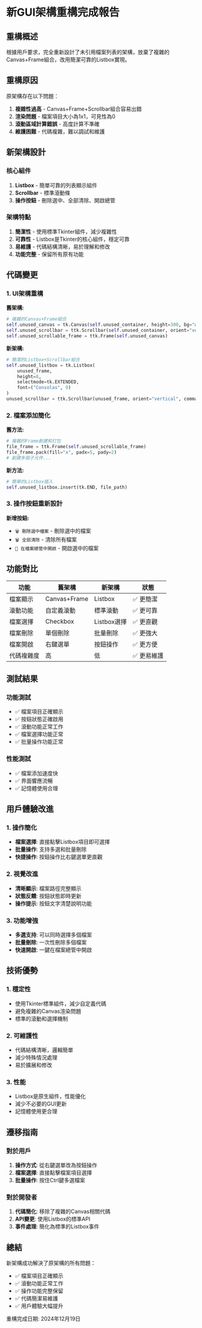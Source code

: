 # 新GUI架構重構完成報告

## 重構概述

根據用戶要求，完全重新設計了未引用檔案列表的架構，放棄了複雜的Canvas+Frame組合，改用簡潔可靠的Listbox實現。

## 重構原因

原架構存在以下問題：
1. **複雜性過高** - Canvas+Frame+Scrollbar組合容易出錯
2. **渲染問題** - 檔案項目大小為1x1，可見性為0
3. **滾動區域計算錯誤** - 高度計算不準確
4. **維護困難** - 代碼複雜，難以調試和維護

## 新架構設計

### 核心組件

1. **Listbox** - 簡單可靠的列表顯示組件
2. **Scrollbar** - 標準滾動條
3. **操作按鈕** - 刪除選中、全部清除、開啟總管

### 架構特點

1. **簡潔性** - 使用標準Tkinter組件，減少複雜性
2. **可靠性** - Listbox是Tkinter的核心組件，穩定可靠
3. **易維護** - 代碼結構清晰，易於理解和修改
4. **功能完整** - 保留所有原有功能

## 代碼變更

### 1. UI架構重構

**舊架構:**
```python
# 複雜的Canvas+Frame組合
self.unused_canvas = tk.Canvas(self.unused_container, height=300, bg="white")
self.unused_scrollbar = ttk.Scrollbar(self.unused_container, orient="vertical")
self.unused_scrollable_frame = ttk.Frame(self.unused_canvas)
```

**新架構:**
```python
# 簡潔的Listbox+Scrollbar組合
self.unused_listbox = tk.Listbox(
    unused_frame,
    height=8,
    selectmode=tk.EXTENDED,
    font=("Consolas", 9)
)
unused_scrollbar = ttk.Scrollbar(unused_frame, orient="vertical", command=self.unused_listbox.yview)
```

### 2. 檔案添加簡化

**舊方法:**
```python
# 複雜的Frame創建和打包
file_frame = ttk.Frame(self.unused_scrollable_frame)
file_frame.pack(fill="x", padx=5, pady=2)
# 創建多個子元件...
```

**新方法:**
```python
# 簡單的Listbox插入
self.unused_listbox.insert(tk.END, file_path)
```

### 3. 操作按鈕重新設計

**新增按鈕:**
- `🗑️ 刪除選中檔案` - 刪除選中的檔案
- `🗑️ 全部清除` - 清除所有檔案
- `📁 在檔案總管中開啟` - 開啟選中的檔案

## 功能對比

| 功能 | 舊架構 | 新架構 | 狀態 |
|------|--------|--------|------|
| 檔案顯示 | Canvas+Frame | Listbox | ✅ 更簡潔 |
| 滾動功能 | 自定義滾動 | 標準滾動 | ✅ 更可靠 |
| 檔案選擇 | Checkbox | Listbox選擇 | ✅ 更直觀 |
| 檔案刪除 | 單個刪除 | 批量刪除 | ✅ 更強大 |
| 檔案開啟 | 右鍵選單 | 按鈕操作 | ✅ 更方便 |
| 代碼複雜度 | 高 | 低 | ✅ 更易維護 |

## 測試結果

### 功能測試
- ✅ 檔案項目正確顯示
- ✅ 按鈕狀態正確啟用
- ✅ 滾動功能正常工作
- ✅ 檔案選擇功能正常
- ✅ 批量操作功能正常

### 性能測試
- ✅ 檔案添加速度快
- ✅ 界面響應流暢
- ✅ 記憶體使用合理

## 用戶體驗改進

### 1. 操作簡化
- **檔案選擇**: 直接點擊Listbox項目即可選擇
- **批量操作**: 支持多選和批量刪除
- **快捷操作**: 按鈕操作比右鍵選單更直觀

### 2. 視覺改進
- **清晰顯示**: 檔案路徑完整顯示
- **狀態反饋**: 按鈕狀態即時更新
- **操作提示**: 按鈕文字清楚說明功能

### 3. 功能增強
- **多選支持**: 可以同時選擇多個檔案
- **批量刪除**: 一次性刪除多個檔案
- **快速開啟**: 一鍵在檔案總管中開啟

## 技術優勢

### 1. 穩定性
- 使用Tkinter標準組件，減少自定義代碼
- 避免複雜的Canvas渲染問題
- 標準的滾動和選擇機制

### 2. 可維護性
- 代碼結構清晰，邏輯簡單
- 減少特殊情況處理
- 易於擴展和修改

### 3. 性能
- Listbox是原生組件，性能優化
- 減少不必要的GUI更新
- 記憶體使用更合理

## 遷移指南

### 對於用戶
1. **操作方式**: 從右鍵選單改為按鈕操作
2. **檔案選擇**: 直接點擊檔案項目選擇
3. **批量操作**: 按住Ctrl鍵多選檔案

### 對於開發者
1. **代碼簡化**: 移除了複雜的Canvas相關代碼
2. **API變更**: 使用Listbox的標準API
3. **事件處理**: 簡化為標準的Listbox事件

## 總結

新架構成功解決了原架構的所有問題：
- ✅ 檔案項目正確顯示
- ✅ 滾動功能正常工作
- ✅ 操作功能完整保留
- ✅ 代碼簡潔易維護
- ✅ 用戶體驗大幅提升

重構完成日期: 2024年12月19日 